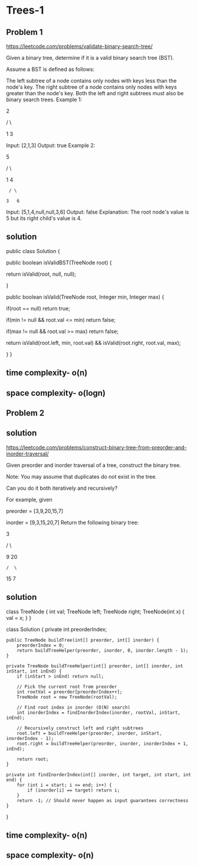 # Trees-1

## Problem 1

https://leetcode.com/problems/validate-binary-search-tree/

Given a binary tree, determine if it is a valid binary search tree (BST).

Assume a BST is defined as follows:

The left subtree of a node contains only nodes with keys less than the node's key.
The right subtree of a node contains only nodes with keys greater than the node's key.
Both the left and right subtrees must also be binary search trees.
Example 1:

   2

   / \

  1   3

Input: [2,1,3]
Output: true
Example 2:

   5

   / \

  1   4

     / \

    3   6

Input: [5,1,4,null,null,3,6]
Output: false
Explanation: The root node's value is 5 but its right child's value is 4.
## solution
public class Solution {

public boolean isValidBST(TreeNode root) {

  return isValid(root, null, null);

}

public boolean isValid(TreeNode root, Integer min, Integer max) {

  if(root == null) return true;

  if(min != null && root.val <= min) return false;

  if(max != null && root.val >= max) return false;

  return isValid(root.left, min, root.val) && isValid(root.right, root.val, max);

}
}

## time complexity- o(n)
## space complexity- o(logn)


## Problem 2
## solution
https://leetcode.com/problems/construct-binary-tree-from-preorder-and-inorder-traversal/

Given preorder and inorder traversal of a tree, construct the binary tree.



Note:
You may assume that duplicates do not exist in the tree.

Can you do it both iteratively and recursively?

For example, given

preorder = [3,9,20,15,7]


inorder = [9,3,15,20,7]
Return the following binary tree:

   3


   / \


  9  20


    /  \


   15   7
## solution
class TreeNode {
    int val;
    TreeNode left;
    TreeNode right;
    TreeNode(int x) { val = x; }
}

class Solution {
    private int preorderIndex;

    public TreeNode buildTree(int[] preorder, int[] inorder) {
        preorderIndex = 0;
        return buildTreeHelper(preorder, inorder, 0, inorder.length - 1);
    }

    private TreeNode buildTreeHelper(int[] preorder, int[] inorder, int inStart, int inEnd) {
        if (inStart > inEnd) return null;

        // Pick the current root from preorder
        int rootVal = preorder[preorderIndex++];
        TreeNode root = new TreeNode(rootVal);

        // Find root index in inorder (O(N) search)
        int inorderIndex = findInorderIndex(inorder, rootVal, inStart, inEnd);

        // Recursively construct left and right subtrees
        root.left = buildTreeHelper(preorder, inorder, inStart, inorderIndex - 1);
        root.right = buildTreeHelper(preorder, inorder, inorderIndex + 1, inEnd);

        return root;
    }

    private int findInorderIndex(int[] inorder, int target, int start, int end) {
        for (int i = start; i <= end; i++) {
            if (inorder[i] == target) return i;
        }
        return -1; // Should never happen as input guarantees correctness
    }
}


## time complexity- o(n)
## space complexity- o(n)
